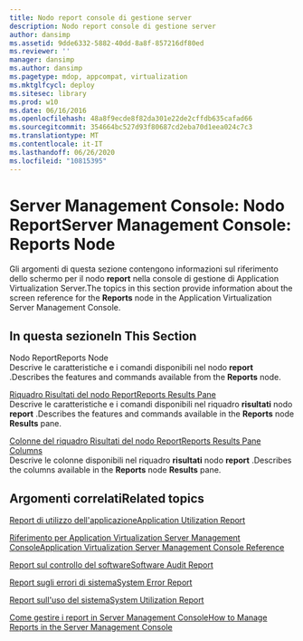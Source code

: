 ```yaml
---
title: Nodo report console di gestione server
description: Nodo report console di gestione server
author: dansimp
ms.assetid: 9dde6332-5882-40dd-8a8f-857216df80ed
ms.reviewer: ''
manager: dansimp
ms.author: dansimp
ms.pagetype: mdop, appcompat, virtualization
ms.mktglfcycl: deploy
ms.sitesec: library
ms.prod: w10
ms.date: 06/16/2016
ms.openlocfilehash: 48a8f9ecde8f82da301e22de2cffdb635cafad66
ms.sourcegitcommit: 354664bc527d93f80687cd2eba70d1eea024c7c3
ms.translationtype: MT
ms.contentlocale: it-IT
ms.lasthandoff: 06/26/2020
ms.locfileid: "10815395"
---
```

# <span data-ttu-id="48990-103">Server Management Console: Nodo Report</span><span class="sxs-lookup"><span data-stu-id="48990-103">Server Management Console: Reports Node</span></span>


<span data-ttu-id="48990-104">Gli argomenti di questa sezione contengono informazioni sul riferimento dello schermo per il nodo **report** nella console di gestione di Application Virtualization Server.</span><span class="sxs-lookup"><span data-stu-id="48990-104">The topics in this section provide information about the screen reference for the **Reports** node in the Application Virtualization Server Management Console.</span></span>

## <span data-ttu-id="48990-105">In questa sezione</span><span class="sxs-lookup"><span data-stu-id="48990-105">In This Section</span></span>


<a href="" id="reports-node"></a><span data-ttu-id="48990-106">Nodo Report</span><span class="sxs-lookup"><span data-stu-id="48990-106">Reports Node</span></span>  
<span data-ttu-id="48990-107">Descrive le caratteristiche e i comandi disponibili nel nodo **report** .</span><span class="sxs-lookup"><span data-stu-id="48990-107">Describes the features and commands available from the **Reports** node.</span></span>

<a href="" id="reports-results-pane"></a>[<span data-ttu-id="48990-108">Riquadro Risultati del nodo Report</span><span class="sxs-lookup"><span data-stu-id="48990-108">Reports Results Pane</span></span>](reports-results-pane.md)  
<span data-ttu-id="48990-109">Descrive le caratteristiche e i comandi disponibili nel riquadro **risultati** nodo **report** .</span><span class="sxs-lookup"><span data-stu-id="48990-109">Describes the features and commands available in the **Reports** node **Results** pane.</span></span>

<a href="" id="reports-results-pane-columns"></a>[<span data-ttu-id="48990-110">Colonne del riquadro Risultati del nodo Report</span><span class="sxs-lookup"><span data-stu-id="48990-110">Reports Results Pane Columns</span></span>](reports-results-pane-columns.md)  
<span data-ttu-id="48990-111">Descrive le colonne disponibili nel riquadro **risultati** nodo **report** .</span><span class="sxs-lookup"><span data-stu-id="48990-111">Describes the columns available in the **Reports** node **Results** pane.</span></span>

## <span data-ttu-id="48990-112">Argomenti correlati</span><span class="sxs-lookup"><span data-stu-id="48990-112">Related topics</span></span>


[<span data-ttu-id="48990-113">Report di utilizzo dell'applicazione</span><span class="sxs-lookup"><span data-stu-id="48990-113">Application Utilization Report</span></span>](application-utilization-reportserver.md)

[<span data-ttu-id="48990-114">Riferimento per Application Virtualization Server Management Console</span><span class="sxs-lookup"><span data-stu-id="48990-114">Application Virtualization Server Management Console Reference</span></span>](application-virtualization-server-management-console-reference.md)

[<span data-ttu-id="48990-115">Report sul controllo del software</span><span class="sxs-lookup"><span data-stu-id="48990-115">Software Audit Report</span></span>](software-audit-reportserver.md)

[<span data-ttu-id="48990-116">Report sugli errori di sistema</span><span class="sxs-lookup"><span data-stu-id="48990-116">System Error Report</span></span>](system-error-reportserver.md)

[<span data-ttu-id="48990-117">Report sull'uso del sistema</span><span class="sxs-lookup"><span data-stu-id="48990-117">System Utilization Report</span></span>](system-utilization-reportserver.md)

[<span data-ttu-id="48990-118">Come gestire i report in Server Management Console</span><span class="sxs-lookup"><span data-stu-id="48990-118">How to Manage Reports in the Server Management Console</span></span>](how-to-manage-reports-in-the-server-management-console.md)

 

 





